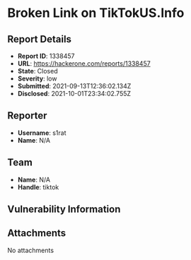 # Broken Link on TikTokUS.Info

## Report Details
- **Report ID**: 1338457
- **URL**: https://hackerone.com/reports/1338457
- **State**: Closed
- **Severity**: low
- **Submitted**: 2021-09-13T12:36:02.134Z
- **Disclosed**: 2021-10-01T23:34:02.755Z

## Reporter
- **Username**: s1rat
- **Name**: N/A

## Team
- **Name**: N/A
- **Handle**: tiktok

## Vulnerability Information


## Attachments
No attachments
